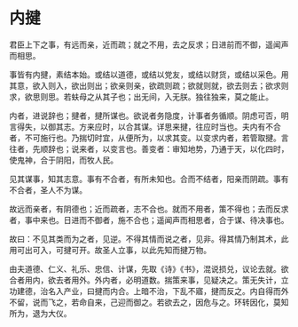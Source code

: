 # 内揵

君臣上下之事，有远而亲，近而疏；就之不用，去之反求；日进前而不御，遥闻声而相思。

事皆有内揵，素结本始。或结以道德，或结以党友，或结以财货，或结以采色。用其意，欲入则入，欲出则出；欲亲则亲，欲疏则疏；欲就则就，欲去则去；欲求则求，欲思则思。若蚨母之从其子也；出无间，入无朕。独往独来，莫之能止。

内者，进说辞也；揵者，揵所谋也。欲说者务隐度，计事者务循顺。阴虑可否，明言得失，以御其志。方来应时，以合其谋。详思来揵，往应时当也。夫内有不合者，不可施行也。乃揣切时宜，从便所为，以求其变。以变求内者，若管取揵。言往者，先顺辞也；说来者，以变言也。善变者：审知地势，乃通于天，以化四时，使鬼神，合于阴阳，而牧人民。

见其谋事，知其志意。事有不合者，有所未知也。合而不结者，阳亲而阴疏。事有不合者，圣人不为谋。

故远而亲者，有阴德也；近而疏者，志不合也。就而不用者，策不得也；去而反求者，事中来也。日进而不御者，施不合也；遥闻声而相思者，合于谋、待决事也。

故曰：不见其类而为之者，见逆。不得其情而说之者，见非。得其情乃制其术，此用可出可入，可揵可开。故圣人立事，以此先知而揵万物。

由夫道德、仁义、礼乐、忠信、计谋，先取《诗》《书》，混说损兑，议论去就。欲合者用内，欲去者用外。外内者，必明道数。揣策来事，见疑决之。策无失计，立功建德，治名入产业，曰揵而内合。上暗不治，下乱不寤，揵而反之。内自得而外不留，说而飞之，若命自来，己迎而御之。若欲去之，因危与之。环转因化，莫知所为，退为大仪。

